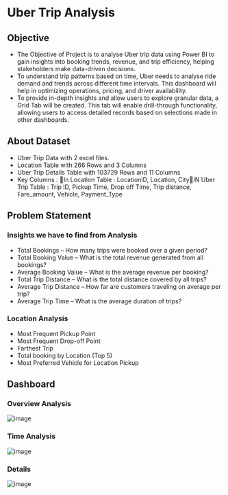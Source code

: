 # Uber Trip Analysis

## Objective
- The Objective of Project is to analyse Uber trip data using Power BI to gain insights into booking trends, revenue, and trip efficiency, helping stakeholders make data-driven decisions.
- To understand trip patterns based on time, Uber needs to analyse ride demand and trends across different time intervals. This dashboard will help in optimizing operations, pricing, and driver availability.
- To provide in-depth insights and allow users to explore granular data, a Grid Tab will be created. This tab will enable drill-through functionality, allowing users to access detailed records based on selections made in other dashboards.

## About Dataset
- Uber Trip Data with 2 excel files.
- Location Table with 266 Rows and 3 Columns
- Uber Trip Details Table with 103729 Rows and 11 Columns
- Key Columns : In Location Table : LocationID, Location, CityIN Uber Trip Table : Trip ID,     Pickup Time, Drop off Time, Trip distance, Fare_amount, Vehicle, Payment_Type

## Problem Statement
### Insights we have to find from Analysis

- Total Bookings – How many trips were booked over a given period?
- Total Booking Value – What is the total revenue generated from all bookings?
- Average Booking Value – What is the average revenue per booking?
- Total Trip Distance – What is the total distance covered by all trips?
- Average Trip Distance – How far are customers traveling on average per trip?
- Average Trip Time – What is the average duration of trips?

### Location Analysis

- Most Frequent Pickup Point
- Most Frequent Drop-off Point
- Farthest Trip
- Total booking by Location (Top 5)
- Most Preferred Vehicle for Location Pickup


## Dashboard

### Overview Analysis
![image](https://github.com/user-attachments/assets/2bf39aac-e6ed-4180-a956-e27ce401b3b7)

### Time Analysis
![image](https://github.com/user-attachments/assets/142fd5d6-4a82-4aac-9489-e536043e9193)


### Details
![image](https://github.com/user-attachments/assets/215d072a-6e6f-40a7-b28d-3a9893dfb755)
